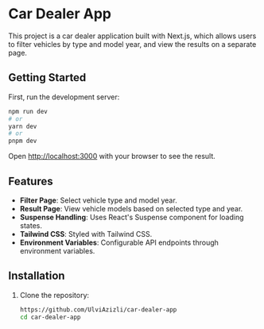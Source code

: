 # Car Dealer App

This project is a car dealer application built with Next.js, which allows users to filter vehicles by type and model year, and view the results on a separate page.

## Getting Started

First, run the development server:

```bash
npm run dev
# or
yarn dev
# or
pnpm dev
```

Open [http://localhost:3000](http://localhost:3000) with your browser to see the result.

## Features

- **Filter Page**: Select vehicle type and model year.
- **Result Page**: View vehicle models based on selected type and year.
- **Suspense Handling**: Uses React's Suspense component for loading states.
- **Tailwind CSS**: Styled with Tailwind CSS.
- **Environment Variables**: Configurable API endpoints through environment variables.

## Installation

1. Clone the repository:

   ```bash
   https://github.com/UlviAzizli/car-dealer-app
   cd car-dealer-app
   ```
